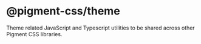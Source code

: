 # @pigment-css/theme

Theme related JavaScript and Typescript utilities to be shared across other Pigment CSS libraries.
